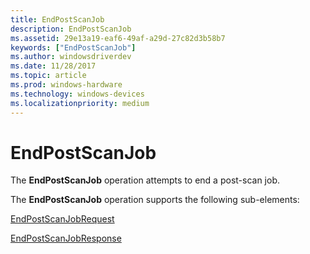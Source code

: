 ```yaml
---
title: EndPostScanJob
description: EndPostScanJob
ms.assetid: 29e13a19-eaf6-49af-a29d-27c82d3b58b7
keywords: ["EndPostScanJob"]
ms.author: windowsdriverdev
ms.date: 11/28/2017
ms.topic: article
ms.prod: windows-hardware
ms.technology: windows-devices
ms.localizationpriority: medium
---
```


# EndPostScanJob


The **EndPostScanJob** operation attempts to end a post-scan job.

The **EndPostScanJob** operation supports the following sub-elements:

[EndPostScanJobRequest](endpostscanjobrequest.md)

[EndPostScanJobResponse](endpostscanjobresponse.md)

 

 





